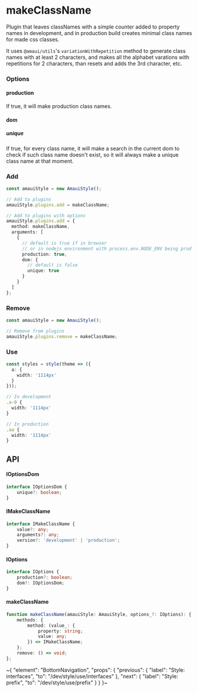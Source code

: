 
# makeClassName

Plugin that leaves classNames with a simple counter added to property names in development, and in production build creates minimal class names for made css classes.

It uses `@amaui/utils`'s `variationWithRepetition` method to generate class names with at least 2 characters, and makes all the alphabet varations with repetitions for 2 characters, than resets and adds the 3rd character, etc.

### Options

#### production

If true, it will make production class names.

#### dom

##### unique

If true, for every class name, it will make a search in the current dom to check if such class name doesn't exist, so it will always make a unique class name at that moment.

### Add

```ts
const amauiStyle = new AmauiStyle();

// Add to plugins
amauiStyle.plugins.add = makeClassName;

// Add to plugins with options
amauiStyle.plugins.add = {
  method: makeClassName,
  arguments: [
    {
      // default is true if in browser
      // or in nodejs environment with process.env.NODE_ENV being prod or production
      production: true,
      dom: {
        // default is false
        unique: true
      }
    }
  ]
};
```

### Remove

```ts
const amauiStyle = new AmauiStyle();

// Remove from plugins
amauiStyle.plugins.remove = makeClassName;
```

### Use

```ts
const styles = style(theme => ({
  a: {
    width: '1114px'
  }
}));

// In development
.a-0 {
  width: '1114px'
}

// In production
.aa {
  width: '1114px'
}
```

## API

#### IOptionsDom

```ts
interface IOptionsDom {
    unique?: boolean;
}
```

#### IMakeClassName

```ts
interface IMakeClassName {
    value?: any;
    arguments?: any;
    version?: 'development' | 'production';
}
```

#### IOptions

```ts
interface IOptions {
    production?: boolean;
    dom?: IOptionsDom;
}
```

#### makeClassName

```ts
function makeClassName(amauiStyle: AmauiStyle, options_?: IOptions): {
    methods: {
        method: (value_: {
            property: string;
            value: any;
        }) => IMakeClassName;
    };
    remove: () => void;
};
```


~{
  "element": "BottomNavigation",
  "props": {
    "previous": {
      "label": "Style: interfaces",
      "to": "/dev/style/use/interfaces"
    },
    "next": {
      "label": "Style: prefix",
      "to": "/dev/style/use/prefix"
    }
  }
}~
